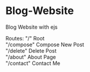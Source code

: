 # Blog-Website
Blog Website with ejs

Routes:
"/"           Root <br />
"/compose"    Compose New Post <br />
"/delete"     Delete Post <br />
"/about"      About Page <br />
"/contact"    Contact Me <br />
